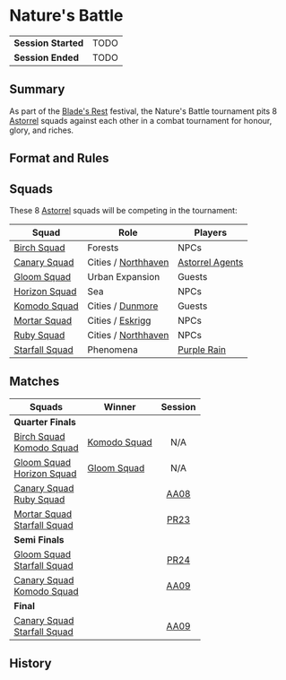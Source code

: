 # Nature's Battle

|||
| --- | --- |
| **Session Started** | TODO | storyline.2
| **Session Ended** | TODO |

## Summary

As part of the [Blade's Rest](../festivals/blades-rest.md) festival, the Nature's Battle tournament pits 8 [Astorrel](../organisations/astorrel/astorrel.md) squads against each other in a combat tournament for honour, glory, and riches.

## Format and Rules

## Squads

These 8 [Astorrel](../organisations/astorrel/astorrel.md) squads will be competing in the tournament:

| Squad | Role | Players |
| --- | --- | --- |
| [Birch Squad](../organisations/astorrel/squads/birch-squad.md) | Forests | NPCs |
| [Canary Squad](../organisations/astorrel/squads/canary-squad.md) | Cities / [Northhaven](../places/cities/northhaven.md) | [Astorrel Agents](../campaigns/astorrel-agents/astorrel-agents.md) |
| [Gloom Squad](../organisations/astorrel/squads/gloom-squad.md) | Urban Expansion | Guests |
| [Horizon Squad](../organisations/astorrel/squads/horizon-squad.md) | Sea | NPCs |
| [Komodo Squad](../organisations/astorrel/squads/komodo-squad.md) | Cities / [Dunmore](../places/cities/dunmore.md) | Guests |
| [Mortar Squad](../organisations/astorrel/squads/mortar-squad.md) | Cities / [Eskrigg](../places/cities/eskrigg.md) | NPCs |
| [Ruby Squad](../organisations/astorrel/squads/ruby-squad.md) | Cities / [Northhaven](../places/cities/northhaven.md) | NPCs |
| [Starfall Squad](../organisations/astorrel/squads/starfall-squad.md) | Phenomena | [Purple Rain](../campaigns/purple-rain/purple-rain.md) |

## Matches

| Squads | Winner | Session |
| --- | --- |:---:|
| **Quarter Finals**
| [Birch Squad](../organisations/astorrel/squads/birch-squad.md)<br />[Komodo Squad](../organisations/astorrel/squads/komodo-squad.md) | [Komodo Squad](../organisations/astorrel/squads/komodo-squad.md) | N/A |
| [Gloom Squad](../organisations/astorrel/squads/gloom-squad.md)<br />[Horizon Squad](../organisations/astorrel/squads/horizon-squad.md) | [Gloom Squad](../organisations/astorrel/squads/gloom-squad.md) | N/A |
| [Canary Squad](../organisations/astorrel/squads/canary-squad.md)<br />[Ruby Squad](../organisations/astorrel/squads/ruby-squad.md) | | [AA08](../sessions/AA08.md) |
| [Mortar Squad](../organisations/astorrel/squads/mortar-squad.md)<br />[Starfall Squad](../organisations/astorrel/squads/starfall-squad.md) | | [PR23](../sessions/PR23.md) |
| **Semi Finals**
| [Gloom Squad](../organisations/astorrel/squads/gloom-squad.md)<br />[Starfall Squad](../organisations/astorrel/squads/starfall-squad.md) | | [PR24](../sessions/PR24.md) |
| [Canary Squad](../organisations/astorrel/squads/canary-squad.md)<br />[Komodo Squad](../organisations/astorrel/squads/komodo-squad.md) | | [AA09](../sessions/AA09.md) |
| **Final**
| [Canary Squad](../organisations/astorrel/squads/canary-squad.md)<br />[Starfall Squad](../organisations/astorrel/squads/starfall-squad.md) | | [AA09](../sessions/AA09.md) |

## History
